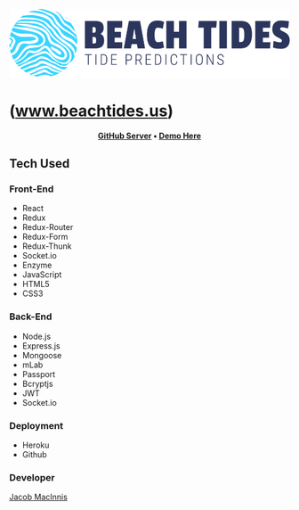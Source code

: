 ![Scottish Gaelic](https://github.com/JacobMacInnis/beach-tides-client/blob/master/src/img/BeachTides.png?raw=true "Beach Tides Logo")
# (www.beachtides.us)

<p align="center">
	<strong>
		<a href="https://github.com/JacobMacInnis/scottish-gaelic-server" target="_blank">GitHub Server</a>
		•
		<a href="https://think-programming-client.herokuapp.com/" target="_blank">Demo Here</a>
    </strong>
</p>

## Tech Used

### Front-End
* React
* Redux
* Redux-Router
* Redux-Form
* Redux-Thunk
* Socket.io
* Enzyme
* JavaScript
* HTML5
* CSS3

### Back-End
* Node.js
* Express.js
* Mongoose
* mLab
* Passport
* Bcryptjs
* JWT
* Socket.io

### Deployment
* Heroku
* Github

### Developer
[Jacob MacInnis](https://github.com/JacobMacInnis)